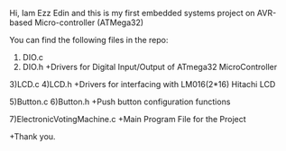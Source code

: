 Hi,
Iam Ezz Edin and this is my first embedded systems project on AVR-based Micro-controller (ATMega32)

You can find the following files in the repo:

1) DIO.c
2) DIO.h
+Drivers for Digital Input/Output of ATmega32 MicroController

3)LCD.c
4)LCD.h
+Drivers for interfacing with LM016(2*16) Hitachi LCD

5)Button.c
6)Button.h
+Push button configuration functions

7)ElectronicVotingMachine.c
+Main Program File for the Project

+Thank you.

